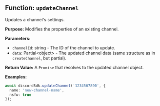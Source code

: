 ## Function: `updateChannel`

Updates a channel's settings.

**Purpose:**
Modifies the properties of an existing channel.

**Parameters:**
- `channelId`: string - The ID of the channel to update.
- `data`: Partial<object<DiscordChannelSchema>> - The updated channel data (same structure as in `createChannel`, but partial).

**Return Value:**
A `Promise` that resolves to the updated channel object.

**Examples:**
```typescript
await discordSdk.updateChannel('1234567890', {
  name: 'new-channel-name',
  nsfw: true
});
```